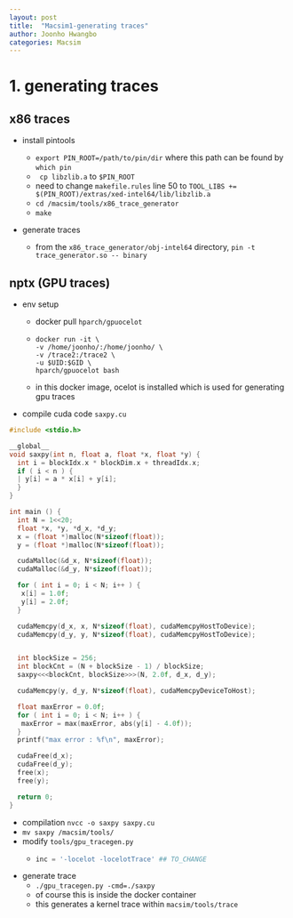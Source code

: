 ```yaml
---
layout: post
title:  "Macsim1-generating traces" 
author: Joonho Hwangbo 
categories: Macsim
---
```


# 1. generating traces

## x86 traces
- install pintools
  - ```export PIN_ROOT=/path/to/pin/dir``` where this path can be found by ```which pin```
  - ``` cp libzlib.a``` to ```$PIN_ROOT```
  - need to change ```makefile.rules``` line 50 to ```TOOL_LIBS += $(PIN_ROOT)/extras/xed-intel64/lib/libzlib.a```
  - ```cd /macsim/tools/x86_trace_generator```
  - ```make```

- generate traces
  - from the ```x86_trace_generator/obj-intel64```  directory, ```pin -t trace_generator.so -- binary```

## nptx (GPU traces)
- env setup
  - docker pull ```hparch/gpuocelot```
  - ```
    docker run -it \
    -v /home/joonho/:/home/joonho/ \
    -v /trace2:/trace2 \
    -u $UID:$GID \
    hparch/gpuocelot bash
    ```
  - in this docker image, ocelot is installed which is used for generating gpu traces

- compile cuda code ```saxpy.cu```
```cpp
#include <stdio.h>

__global__
void saxpy(int n, float a, float *x, float *y) {
  int i = blockIdx.x * blockDim.x + threadIdx.x;
  if ( i < n ) {
  | y[i] = a * x[i] + y[i];
  }
}

int main () {
  int N = 1<<20;
  float *x, *y, *d_x, *d_y;
  x = (float *)malloc(N*sizeof(float));
  y = (float *)malloc(N*sizeof(float));

  cudaMalloc(&d_x, N*sizeof(float));
  cudaMalloc(&d_y, N*sizeof(float));

  for ( int i = 0; i < N; i++ ) {
   x[i] = 1.0f;
   y[i] = 2.0f;
  }

  cudaMemcpy(d_x, x, N*sizeof(float), cudaMemcpyHostToDevice);
  cudaMemcpy(d_y, y, N*sizeof(float), cudaMemcpyHostToDevice);


  int blockSize = 256;
  int blockCnt = (N + blockSize - 1) / blockSize;
  saxpy<<<blockCnt, blockSize>>>(N, 2.0f, d_x, d_y);

  cudaMemcpy(y, d_y, N*sizeof(float), cudaMemcpyDeviceToHost);

  float maxError = 0.0f;
  for ( int i = 0; i < N; i++ ) {
   maxError = max(maxError, abs(y[i] - 4.0f));
  }
  printf("max error : %f\n", maxError);

  cudaFree(d_x);
  cudaFree(d_y);
  free(x);
  free(y);

  return 0;
}
```

- compilation ```nvcc -o saxpy saxpy.cu```
- ```mv saxpy /macsim/tools/```
- modify ```tools/gpu_tracegen.py```
  - ```python
    inc = '-locelot -locelotTrace' ## TO_CHANGE
    ```
- generate trace
  - ```./gpu_tracegen.py -cmd=./saxpy```
  - of course this is inside the docker container
  - this generates a kernel trace within ```macsim/tools/trace```  






 
